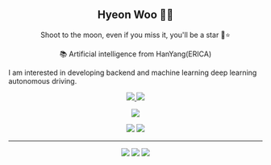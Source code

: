 
<h2 align="center">
  Hyeon Woo 👋🤓
  </h2>
  
<p align="center">
 Shoot to the moon, even if you miss it, you'll be a star 🌙⭐️
 </p>

<p align="center">
  📚 Artificial intelligence from HanYang(ERICA)
  </p>

  I am interested in developing backend and machine learning deep learning autonomous driving.
 </p>
</p>

<p align=center>
  <a href="https://github.com/Black-Tiger-h">
    <img src="https://badges.pufler.dev/visits/Black-Tiger-h/Black-Tiger-h?style=flat-square&color=black&logo=github">
  </a>
  <a href="https://github.com/Black-Tiger-h?tab=repositories">
    <img src="https://badges.pufler.dev/repos/Black-Tiger-h?style=flat-square&color=black&logo=github">
  </a>
</p>
<p align="center">
<a href="https://github.com/Black-Tiger-h"><img src="https://img.shields.io/github/followers/Black-Tiger-h?style=social"></a>
</p>
<p align="center">
 <img src="https://img.shields.io/badge/Deep Learning-red"> <img src="https://img.shields.io/badge/Computer Vision-magenta">
</p>
<hr>
<p align="center">
<img src="https://img.shields.io/badge/python%20-%2314354C.svg?&style=for-the-badge&logo=python&logoColor=white"/> <img src="https://img.shields.io/badge/java%20-%23F05033.svg?&style=for-the-badge&logo=java&logoColor=white"/> <img src="https://img.shields.io/badge/github%20-%23121011.svg?&style=for-the-badge&logo=github&logoColor=white"/>
</p>






